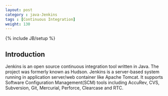 ```yaml
---
layout: post
category : java-Jenkins
tags : [Continuous Integration]
weight: 130
---
```

{% include JB/setup %}

## Introduction

Jenkins is an open source continuous integration tool written in Java. The project was formerly known as Hudson. Jenkins is a server-based system running in application server/web container like Apache Tomcat. It supports Software Configuration Management(SCM) tools including AccuRev, CVS, Subversion, Git, Mercurial, Perforce, Clearcase and RTC.

